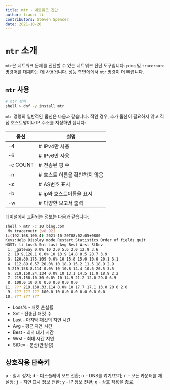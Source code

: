 ```yaml
---
title: mtr - 네트워크 진단
author: tianci li
contributors: Steven Spencer
date: 2021-10-20
---
```


# `mtr` 소개

`mtr`은 네트워크 문제를 진단할 수 있는 네트워크 진단 도구입니다. `ping` 및 `traceroute` 명령어를 대체하는 데 사용됩니다. 성능 측면에에서 `mtr` 명령이 더 빠릅니다.

## `mtr` 사용

```bash
# mtr 설치
shell > dnf -y install mtr
```

`mtr` 명령의 일반적인 옵션은 다음과 같습니다. 적인 경우, 추가 옵션이 필요하지 않고 직접 호스트명이나 IP 주소를 지정하면 됩니다:

| 옵션       | 설명                 |
| -------- | ------------------ |
| -4       | # IPv4만 사용        |
| -6       | # IPv6만 사용        |
| -c COUNT | # 전송된 핑 수         |
| -n       | # 호스트 이름을 확인하지 않음 |
| -z       | # AS번호 표시         |
| -b       | # ip와 호스트이름을 표시   |
| -w       | # 다양한 보고서 출력      |

터미널에서 교환되는 정보는 다음과 같습니다:

```bash
shell > mtr -c 10 bing.com
 My traceroutr [v0.92]
li(192.168.100.4) 2021-10-20T08:02:05+0800
Keys:Help Display mode Restart Statistics Order of fields quit
HOST: li Loss% Snt Last Avg Best Wrst StDev
 1. _gateway 0.0% 10 2.0 5.6 2.0 12.9 3.6
 2. 10.9.128.1 0.0% 10 13.9 14.8 8.5 20.7 3.9
 3. 120.80.175.109 0.0% 10 15.8 15.0 10.0 20.1 3.1
 4. 112.89.0.57 20.0% 10 18.9 15.2 11.5 18.9 2.9
 5.219.158.8.114 0.0% 10 10.8 14.4 10.6 20.5 3.5
 6. 219.158.24.134 0.0% 10 13.1 14.5 11.9 18.9 2.2
 7. 219.158.10.30 0.0% 10 14.9 21.2 12.0 29.8 6.9
 8. 100.0 10 0.0 0.0 0.0 0.0 0.0
11. ??? 219.158.33.114 0.0% 10 17.7 17.1 13.0 20.0 2.0
 9. ??? ??? ??? 100.0 10 0.0 0.0 0.0 0.0 0.0
10. ??? ??? ???
```

* Loss% - 패킷 손실률
* Snt - 전송된 패킷 수
* Last - 마지막 패킷의 지연 시간
* Avg - 평균 지연 시간
* Best - 최저 대기 시간
* Wrst - 최대 시간 지연
* StDev - 분산(안정성)

## 상호작용 단축키
<kbd>p</kbd> - 일시 정지; <kbd>d</kbd> - 디스플레이 모드 전환; <kbd>n</kbd> - DNS를 켜기/끄기; <kbd>r</kbd> - 모든 카운터를 재설정; <kbd>j</kbd> - 지연 표시 정보 전환; <kbd>y</kbd> - IP 정보 전환; <kbd>q</kbd> - 상호 작용을 종료.
